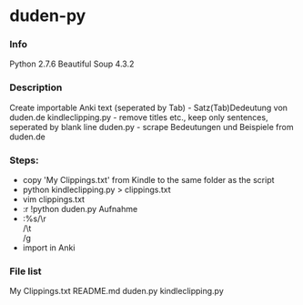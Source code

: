 duden-py
========

### Info
Python 2.7.6
Beautiful Soup 4.3.2

### Description
Create importable Anki text (seperated by Tab) - Satz(Tab)Dedeutung von duden.de
kindleclipping.py - remove titles etc., keep only sentences, seperated by blank line
duden.py - scrape Bedeutungen und Beispiele from duden.de

### Steps:
+ copy 'My Clippings.txt' from Kindle to the same folder as the script
+ python kindleclipping.py > clippings.txt
+ vim clippings.txt
+ :r !python duden.py Aufnahme
+ :%s/\r<div>/\t<div>/g
+ import in Anki

### File list
My Clippings.txt
README.md
duden.py
kindleclipping.py
